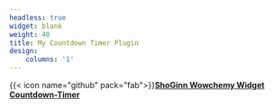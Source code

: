 ```yaml
---
headless: true
widget: blank
weight: 40
title: My Countdown Timer Plugin
design:
    columns: '1'
---
```


{{< icon name="github" pack="fab">}}[**ShoGinn Wowchemy Widget Countdown-Timer**](https://github.com/ShoGinn/wowchemy-widgets/tree/main/widgets/countdown-timer)
